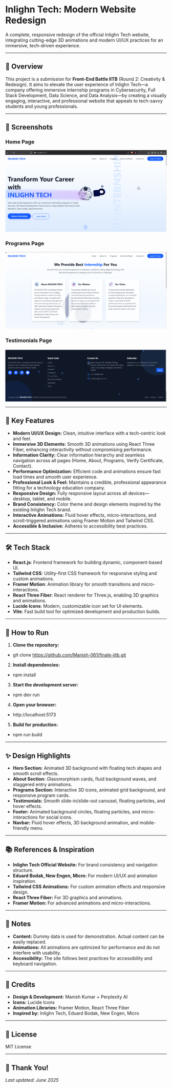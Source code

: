 # Inlighn Tech: Modern Website Redesign

A complete, responsive redesign of the official Inlighn Tech website, integrating cutting-edge 3D animations and modern UI/UX practices for an immersive, tech-driven experience.

---

## 📌 Overview

This project is a submission for **Front-End Battle IITB** (Round 2: Creativity & Redesign). It aims to elevate the user experience of Inlighn Tech—a company offering immersive internship programs in Cybersecurity, Full Stack Development, Data Science, and Data Analysis—by creating a visually engaging, interactive, and professional website that appeals to tech-savvy students and young professionals.

---

## 🎨 Screenshots

### Home Page
![Home Page](screenshots/homepage.png) 

### Programs Page
![Benefits](screenshots/benefits.png)

### Testimonials Page
![Footer](screenshots/footer.png)

---

## 🎯 Key Features

- **Modern UI/UX Design:** Clean, intuitive interface with a tech-centric look and feel.
- **Immersive 3D Elements:** Smooth 3D animations using React Three Fiber, enhancing interactivity without compromising performance.
- **Information Clarity:** Clear information hierarchy and seamless navigation across all pages (Home, About, Programs, Verify Certificate, Contact).
- **Performance Optimization:** Efficient code and animations ensure fast load times and smooth user experience.
- **Professional Look & Feel:** Maintains a credible, professional appearance fitting for a technology education company.
- **Responsive Design:** Fully responsive layout across all devices—desktop, tablet, and mobile.
- **Brand Consistency:** Color theme and design elements inspired by the existing Inlighn Tech brand.
- **Interactive Animations:** Fluid hover effects, micro-interactions, and scroll-triggered animations using Framer Motion and Tailwind CSS.
- **Accessible & Inclusive:** Adheres to accessibility best practices.

---

## 🛠️ Tech Stack

- **React.js**: Frontend framework for building dynamic, component-based UI.
- **Tailwind CSS**: Utility-first CSS framework for responsive styling and custom animations.
- **Framer Motion**: Animation library for smooth transitions and micro-interactions.
- **React Three Fiber**: React renderer for Three.js, enabling 3D graphics and animations.
- **Lucide Icons**: Modern, customizable icon set for UI elements.
- **Vite**: Fast build tool for optimized development and production builds.

---

## 🚀 How to Run

1. **Clone the repository:**
- git clone https://github.com/Manish-061/finale-iitb.git
 
2. **Install dependencies:**
- npm install


3. **Start the development server:**
- npm dev run


4. **Open your browser:**
- http://localhost:5173


5. **Build for production:**
- npm run build


---

## ✨ Design Highlights

- **Hero Section:** Animated 3D background with floating tech shapes and smooth scroll effects.
- **About Section:** Glassmorphism cards, fluid background waves, and staggered entry animations.
- **Programs Section:** Interactive 3D icons, animated grid background, and responsive program cards.
- **Testimonials:** Smooth slide-in/slide-out carousel, floating particles, and hover effects.
- **Footer:** Animated background circles, floating particles, and micro-interactions for social icons.
- **Navbar:** Fluid hover effects, 3D background animation, and mobile-friendly menu.

---

## 📚 References & Inspiration

- **Inlighn Tech Official Website:** For brand consistency and navigation structure.
- **Eduard Bodak, New Engen, Micro:** For modern UI/UX and animation inspiration.
- **Tailwind CSS Animations:** For custom animation effects and responsive design.
- **React Three Fiber:** For 3D graphics and animations.
- **Framer Motion:** For advanced animations and micro-interactions.

---

## 📝 Notes

- **Content:** Dummy data is used for demonstration. Actual content can be easily replaced.
- **Animations:** All animations are optimized for performance and do not interfere with usability.
- **Accessibility:** The site follows best practices for accessibility and keyboard navigation.

---

## 🙌 Credits

- **Design & Development:** Manish Kumar + Perplexity AI
- **Icons:** Lucide Icons
- **Animation Libraries:** Framer Motion, React Three Fiber
- **Inspired by:** Inlighn Tech, Eduard Bodak, New Engen, Micro

---

## 📄 License

MIT License

---

## 🌟 Thank You!

*Last updated: June 2025*
